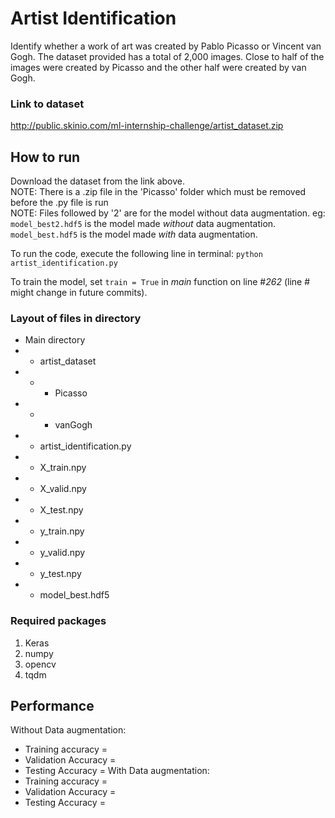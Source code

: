 # Artist Identification
Identify whether a work of art was created by Pablo Picasso or Vincent van Gogh. The dataset provided has a total of 2,000 images. Close to half of the images were created by Picasso and the other half were created by van Gogh.

### Link to dataset
http://public.skinio.com/ml-internship-challenge/artist_dataset.zip

## How to run
Download the dataset from the link above. <br />
NOTE: There is a .zip file in the 'Picasso' folder which must be removed before the .py file is run <br />
NOTE: Files followed by '2' are for the model without data augmentation. eg: `model_best2.hdf5` is the model made *without* data augmentation. `model_best.hdf5` is the model made *with* data augmentation.

To run the code, execute the following line in terminal: `python artist_identification.py` 

To train the model, set `train = True` in *main* function on line #*262* (line # might change in future commits).

### Layout of files in directory
- Main directory <br />
- - artist_dataset <br />
- - -  Picasso <br />
- - - vanGogh <br />
- - artist_identification.py <br />
- - X_train.npy <br />
- - X_valid.npy <br />
- - X_test.npy <br />
- - y_train.npy <br />
- - y_valid.npy <br />
- - y_test.npy <br />
- - model_best.hdf5 <br />


### Required packages
1. Keras
2. numpy
3. opencv
4. tqdm

## Performance
Without Data augmentation:
-	Training accuracy = 
-	Validation Accuracy = 
-	Testing Accuracy = 
With Data augmentation:
-	Training accuracy = 
-	Validation Accuracy = 
-	Testing Accuracy = 
